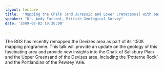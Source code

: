 ```yaml
---
layout: lecture
title:  "Mapping the Chalk (and Jurassic and Lower Cretaceous) with particular emphasis on the recent mapping work in the Devizes/Salisbury area"
speaker: "Dr. Andy Farrant, British Geological Survey"
date: '2009-07-02 19:30:00'

---
```

The BGS has recently remapped the Devizes area as part of its 1:50K mapping programme. This talk will provide an update on the geology of this fascinating area and provide new insights into the Chalk of Salisbury Plain and the Upper Greensand of the Devizes area, including the ‘Potterne Rock’ and the Portlandian of the Pewsey Vale.